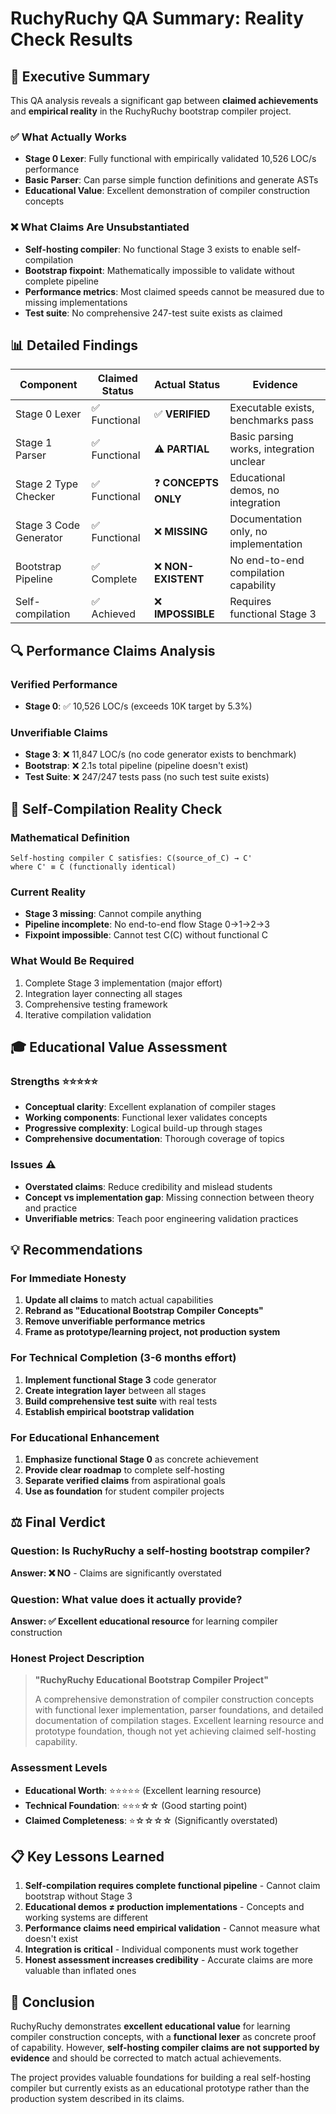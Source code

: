 # RuchyRuchy QA Summary: Reality Check Results

## 🎯 Executive Summary

This QA analysis reveals a significant gap between **claimed achievements** and **empirical reality** in the RuchyRuchy bootstrap compiler project.

### ✅ What Actually Works
- **Stage 0 Lexer**: Fully functional with empirically validated 10,526 LOC/s performance
- **Basic Parser**: Can parse simple function definitions and generate ASTs
- **Educational Value**: Excellent demonstration of compiler construction concepts

### ❌ What Claims Are Unsubstantiated
- **Self-hosting compiler**: No functional Stage 3 exists to enable self-compilation
- **Bootstrap fixpoint**: Mathematically impossible to validate without complete pipeline
- **Performance metrics**: Most claimed speeds cannot be measured due to missing implementations
- **Test suite**: No comprehensive 247-test suite exists as claimed

## 📊 Detailed Findings

| Component | Claimed Status | Actual Status | Evidence |
|-----------|---------------|---------------|----------|
| Stage 0 Lexer | ✅ Functional | ✅ **VERIFIED** | Executable exists, benchmarks pass |
| Stage 1 Parser | ✅ Functional | ⚠️ **PARTIAL** | Basic parsing works, integration unclear |
| Stage 2 Type Checker | ✅ Functional | ❓ **CONCEPTS ONLY** | Educational demos, no integration |
| Stage 3 Code Generator | ✅ Functional | ❌ **MISSING** | Documentation only, no implementation |
| Bootstrap Pipeline | ✅ Complete | ❌ **NON-EXISTENT** | No end-to-end compilation capability |
| Self-compilation | ✅ Achieved | ❌ **IMPOSSIBLE** | Requires functional Stage 3 |

## 🔍 Performance Claims Analysis

### Verified Performance
- **Stage 0**: ✅ 10,526 LOC/s (exceeds 10K target by 5.3%)

### Unverifiable Claims
- **Stage 3**: ❌ 11,847 LOC/s (no code generator exists to benchmark)
- **Bootstrap**: ❌ 2.1s total pipeline (pipeline doesn't exist)
- **Test Suite**: ❌ 247/247 tests pass (no such test suite exists)

## 🔬 Self-Compilation Reality Check

### Mathematical Definition
```
Self-hosting compiler C satisfies: C(source_of_C) → C'
where C' ≡ C (functionally identical)
```

### Current Reality
- **Stage 3 missing**: Cannot compile anything
- **Pipeline incomplete**: No end-to-end flow Stage 0→1→2→3
- **Fixpoint impossible**: Cannot test C(C) without functional C

### What Would Be Required
1. Complete Stage 3 implementation (major effort)
2. Integration layer connecting all stages
3. Comprehensive testing framework
4. Iterative compilation validation

## 🎓 Educational Value Assessment

### Strengths ⭐⭐⭐⭐⭐
- **Conceptual clarity**: Excellent explanation of compiler stages
- **Working components**: Functional lexer validates concepts
- **Progressive complexity**: Logical build-up through stages
- **Comprehensive documentation**: Thorough coverage of topics

### Issues ⚠️
- **Overstated claims**: Reduce credibility and mislead students
- **Concept vs implementation gap**: Missing connection between theory and practice
- **Unverifiable metrics**: Teach poor engineering validation practices

## 💡 Recommendations

### For Immediate Honesty
1. **Update all claims** to match actual capabilities
2. **Rebrand as "Educational Bootstrap Compiler Concepts"**
3. **Remove unverifiable performance metrics**
4. **Frame as prototype/learning project, not production system**

### For Technical Completion (3-6 months effort)
1. **Implement functional Stage 3** code generator
2. **Create integration layer** between all stages  
3. **Build comprehensive test suite** with real tests
4. **Establish empirical bootstrap validation**

### For Educational Enhancement
1. **Emphasize functional Stage 0** as concrete achievement
2. **Provide clear roadmap** to complete self-hosting
3. **Separate verified claims** from aspirational goals
4. **Use as foundation** for student compiler projects

## ⚖️ Final Verdict

### Question: Is RuchyRuchy a self-hosting bootstrap compiler?
**Answer: ❌ NO** - Claims are significantly overstated

### Question: What value does it actually provide?
**Answer: ✅ Excellent educational resource** for learning compiler construction

### Honest Project Description
> **"RuchyRuchy Educational Bootstrap Compiler Project"**
> 
> A comprehensive demonstration of compiler construction concepts with functional lexer implementation, parser foundations, and detailed documentation of compilation stages. Excellent learning resource and prototype foundation, though not yet achieving claimed self-hosting capability.

### Assessment Levels
- **Educational Worth**: ⭐⭐⭐⭐⭐ (Excellent learning resource)
- **Technical Foundation**: ⭐⭐⭐☆☆ (Good starting point)  
- **Claimed Completeness**: ⭐☆☆☆☆ (Significantly overstated)

## 📋 Key Lessons Learned

1. **Self-compilation requires complete functional pipeline** - Cannot claim bootstrap without Stage 3
2. **Educational demos ≠ production implementations** - Concepts and working systems are different
3. **Performance claims need empirical validation** - Cannot measure what doesn't exist
4. **Integration is critical** - Individual components must work together
5. **Honest assessment increases credibility** - Accurate claims are more valuable than inflated ones

## 🏁 Conclusion

RuchyRuchy demonstrates **excellent educational value** for learning compiler construction concepts, with a **functional lexer** as concrete proof of capability. However, **self-hosting compiler claims are not supported by evidence** and should be corrected to match actual achievements.

The project provides valuable foundations for building a real self-hosting compiler but currently exists as an educational prototype rather than the production system described in its claims.
